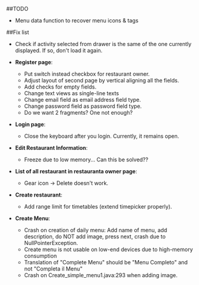 ##TODO

  + Menu data function to recover menu icons & tags
  
##Fix list

  + Check if activity selected from drawer is the same of the one currently displayed. If so, don't load it again.
  + **Register page**:

      + Put switch instead checkbox for restaurant owner.
      + Adjust layout of second page by vertical aligning all the fields.
      + Add checks for empty fields.
      + Change text views as single-line texts
      + Change email field as email address field type.
      + Change password field as password field type.
      + Do we want 2 fragments? One not enough?

  + **Login page**:

      + Close the keyboard after you login. Currently, it remains open.

  + **Edit Restaurant Information**:

     + Freeze due to low memory... Can this be solved??

  + **List of all restaurant in restauranta owner page**:

    + Gear icon -> Delete doesn't work.

  + **Create restaurant**:

    + Add range limit for timetables (extend timepicker properly).

  + **Create Menu**:

    + Crash on creation of daily menu: Add name of menu, add description, do NOT add image, press next, crash due to NullPointerException.
    + Create menu is not usable on low-end devices due to high-memory consumption
    + Translation of "Complete Menu" should be "Menu Completo" and not "Completa il Menu"
    + Crash on Create_simple_menu1.java:293 when adding image.